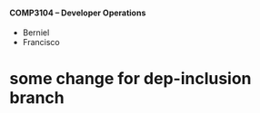 #### COMP3104 – Developer Operations

- Berniel 
- Francisco

# some change for dep-inclusion branch
